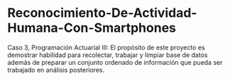 # Reconocimiento-De-Actividad-Humana-Con-Smartphones
Caso 3, Programación Actuaríal III: El propósito de este proyecto es demostrar habilidad para recolectar, trabajar y limpiar base de datos además de preparar un conjunto ordenado de información que pueda ser trabajado en análisis posteriores.
